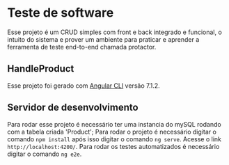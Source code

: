 # Teste de software

Esse projeto é um CRUD simples com front e back integrado e funcional, o intuito do sistema e prover um ambiente para praticar e aprender a ferramenta de teste end-to-end chamada protactor.

## HandleProduct

Esse projeto foi gerado com [Angular CLI](https://github.com/angular/angular-cli) versão 7.1.2.

## Servidor de desenvolvimento

Para rodar esse projeto é necessário ter uma instancia do mySQL rodando com a tabela criada 'Product';
Para rodar o projeto é necessário digitar o comando `npm install` após isso digitar o comando `ng serve`. Acesse o link `http://localhost:4200/`.
Para rodar os testes automatizados é necessário digitar o comando `ng e2e`.
